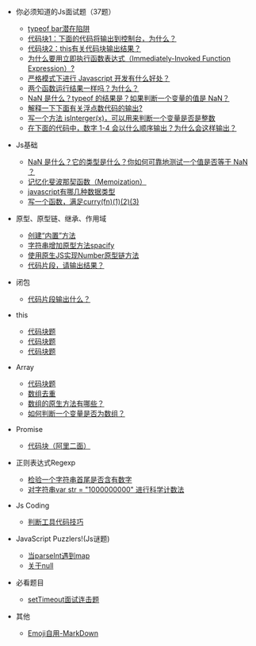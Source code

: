 * 你必须知道的Js面试题（37题）
  * [typeof bar潜在陷阱 <i class='iconS'></i><i class='iconS'></i><i class='iconS'></i>](basic.md)
  * [代码块1：下面的代码将输出到控制台，为什么？](mustKnow/mk-1.md)
  * [代码块2：this有关代码块输出结果？<i class='iconS'></i><i class='iconS'></i><i class='iconS'></i>](mustKnow/mk-2.md)
  * [为什么要用立即执行函数表达式（Immediately-Invoked Function Expression）?](mustKnow/mk-3.md)
  * [严格模式下进行 Javascript 开发有什么好处？](mustKnow/mk-4.md)
  * [两个函数运行结果一样吗？为什么？](mustKnow/mk-5.md)
  * [NaN 是什么？typeof 的结果是？如果判断一个变量的值是 NaN？](mustKnow/mk-6.md)
  * [解释一下下面有关浮点数代码的输出?](mustKnow/mk-7.md)
  * [写一个方法 isInterger(x)，可以用来判断一个变量是否是整数](mustKnow/mk-8.md)
  * [在下面的代码中，数字 1-4 会以什么顺序输出？为什么会这样输出？](mustKnow/mk-9.md)

* Js基础
  * [NaN 是什么？它的类型是什么？你如何可靠地测试一个值是否等于 NaN ？](js-nan.md)
  * [<span></span>记忆化斐波那契函数（Memoization）](js-memoi.md)
  * [javascript有哪几种数据类型](js-1-2.md)
  * [写一个函数，满足curry(fn)(1)(2)(3)](js-1-3.md)

* 原型、原型链、继承、作用域
  * [创建“内置”方法 <i class='iconS'></i><i class='iconS'></i>](js-1-1.md)
  * [字符串增加原型方法spacify](string-1.md)
  * [使用原生JS实现Number原型链方法](js-1-4.md)
  * [代码片段，请输出结果？](js-1-5.md)

* 闭包
  * [<span></span>代码片段输出什么？<i class='iconS'></i><i class='iconS'></i>](bb-1.md)

* this
  * [代码块题](this-2.md)
  * [代码块题](this-3.md)
  * [代码块题](this-4.md)
  
* Array
  * [代码块题](array-1.md)
  * [数组去重](array-2.md)
  * [数组的原生方法有哪些？](array-3.md)
  * [<span></span>如何判断一个变量是否为数组？<i class='iconS'></i><i class='iconS'></i>](array-4.md)

* Promise
  * [<span></span>代码块（阿里二面）<span class="new"></span>](promise-1.md)

* 正则表达式Regexp
  * [检验一个字符串首尾是否含有数字 <i class='iconS'></i><i class='iconS'></i>](regexp/regexp-1.md)
  * [<span></span>对字符串var str = "1000000000" 进行科学计数法](regexp/regexp-2.md)

* Js Coding
  * [判断工具代码技巧](codes.md)

* JavaScript Puzzlers!(Js谜题)
  * [当parseInt遇到map](reallyKnow/rk-1.md)
  * [关于null](reallyKnow/rk-2.md)

* 必看题目
  * [<span></span>setTimeout面试连击题](important-1.md)

* 其他
  * [Emoji自用-MarkDown](emoji.md)